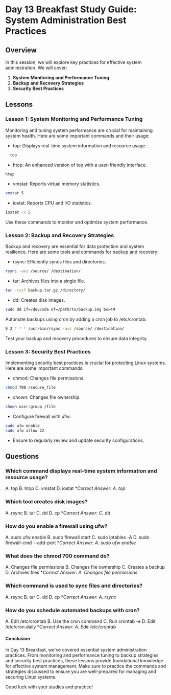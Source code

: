 # Day 13 Breakfast Study Guide: System Administration Best Practices

## Overview
In this session, we will explore key practices for effective system administration. We will cover:

1. **System Monitoring and Performance Tuning**
2. **Backup and Recovery Strategies**
3. **Security Best Practices**

## Lessons

### Lesson 1: System Monitoring and Performance Tuning

Monitoring and tuning system performance are crucial for maintaining system health. Here are some important commands and their usage:

- top: Displays real-time system information and resource usage.
```bash
  top
  ```
- htop: An enhanced version of top with a user-friendly interface.
```bash
htop
```
- vmstat: Reports virtual memory statistics.
```bash
vmstat 5
```
- iostat: Reports CPU and I/O statistics.
```bash
iostat -x 5
```
Use these commands to monitor and optimize system performance.

### Lesson 2: Backup and Recovery Strategies
Backup and recovery are essential for data protection and system resilience. Here are some tools and commands for backup and recovery:

- rsync: Efficiently syncs files and directories.
```bash
rsync -avz /source/ /destination/
```
- tar: Archives files into a single file.
```bash
tar -cvzf backup.tar.gz /directory/
```
- dd: Creates disk images.
```bash
sudo dd if=/dev/sda of=/path/to/backup.img bs=4M
```
Automate backups using cron by adding a cron job to /etc/crontab:

```bash
0 2 * * * /usr/bin/rsync -avz /source/ /destination/
```
Test your backup and recovery procedures to ensure data integrity.

### Lesson 3: Security Best Practices
Implementing security best practices is crucial for protecting Linux systems. Here are some important commands:

- chmod: Changes file permissions.
```bash
chmod 700 /secure_file
```
- chown: Changes file ownership.
```bash
chown user:group /file
```
- Configure firewall with ufw:
```bash
sudo ufw enable
sudo ufw allow 22
```
- Ensure to regularly review and update security configurations.

## Questions
### Which command displays real-time system information and resource usage?

A. top
B. htop
C. vmstat
D. iostat
**Correct Answer: A. top*

### Which tool creates disk images?

A. rsync
B. tar
C. dd
D. cp
**Correct Answer: C. dd*

### How do you enable a firewall using ufw?

A. sudo ufw enable
B. sudo firewall start
C. sudo iptables -A
D. sudo firewall-cmd --add-port
**Correct Answer: A. sudo ufw enable*

### What does the chmod 700 command do?

A. Changes file permissions
B. Changes file ownership
C. Creates a backup
D. Archives files
**Correct Answer: A. Changes file permissions*

### Which command is used to sync files and directories?

A. rsync
B. tar
C. dd
D. cp
**Correct Answer: A. rsync*

### How do you schedule automated backups with cron?

A. Edit /etc/crontab
B. Use the cron command
C. Run crontab -e
D. Edit /etc/cron.daily
**Correct Answer: A. Edit /etc/crontab*

#### Conclusion

In Day 13 Breakfast, we've covered essential system administration practices. From monitoring and performance tuning to backup strategies and security best practices, these lessons provide foundational knowledge for effective system management. Make sure to practice the commands and strategies discussed to ensure you are well-prepared for managing and securing Linux systems.

Good luck with your studies and practice!